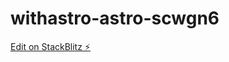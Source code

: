 # withastro-astro-scwgn6

[Edit on StackBlitz ⚡️](https://stackblitz.com/edit/withastro-astro-scwgn6)